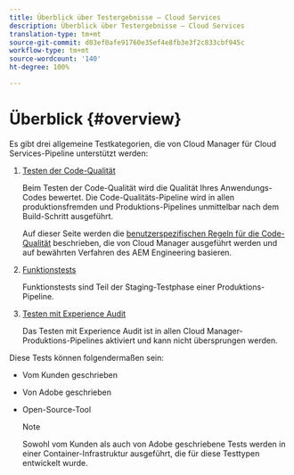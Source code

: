 ```yaml
---
title: Überblick über Testergebnisse – Cloud Services
description: Überblick über Testergebnisse – Cloud Services
translation-type: tm+mt
source-git-commit: d03ef0afe91760e35ef4e8fb3e3f2c833cbf945c
workflow-type: tm+mt
source-wordcount: '140'
ht-degree: 100%

---
```



# Überblick {#overview}

Es gibt drei allgemeine Testkategorien, die von Cloud Manager für Cloud Services-Pipeline unterstützt werden:

1. [Testen der Code-Qualität](/help/implementing/cloud-manager/code-quality-testing.md)

   Beim Testen der Code-Qualität wird die Qualität Ihres Anwendungs-Codes bewertet. Die Code-Qualitäts-Pipeline wird in allen produktionsfremden und Produktions-Pipelines unmittelbar nach dem Build-Schritt ausgeführt.

   Auf dieser Seite werden die [benutzerspezifischen Regeln für die Code-Qualität](/help/implementing/cloud-manager/custom-code-quality-rules.md) beschrieben, die von Cloud Manager ausgeführt werden und auf bewährten Verfahren des AEM Engineering basieren.

1. [Funktionstests](/help/implementing/cloud-manager/functional-testing.md)

   Funktionstests sind Teil der Staging-Testphase einer Produktions-Pipeline.

1. [Testen mit Experience Audit](/help/implementing/cloud-manager/experience-audit-testing.md)

   Das Testen mit Experience Audit ist in allen Cloud Manager-Produktions-Pipelines aktiviert und kann nicht übersprungen werden.

Diese Tests können folgendermaßen sein:

* Vom Kunden geschrieben
* Von Adobe geschrieben
* Open-Source-Tool

   >[!NOTE]
   > Sowohl vom Kunden als auch von Adobe geschriebene Tests werden in einer Container-Infrastruktur ausgeführt, die für diese Testtypen entwickelt wurde.

